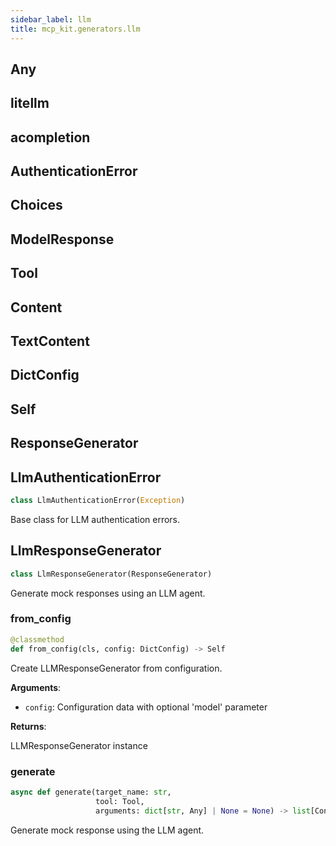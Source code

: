 ```yaml
---
sidebar_label: llm
title: mcp_kit.generators.llm
---
```


## Any

## litellm

## acompletion

## AuthenticationError

## Choices

## ModelResponse

## Tool

## Content

## TextContent

## DictConfig

## Self

## ResponseGenerator

## LlmAuthenticationError

```python
class LlmAuthenticationError(Exception)
```

Base class for LLM authentication errors.

## LlmResponseGenerator

```python
class LlmResponseGenerator(ResponseGenerator)
```

Generate mock responses using an LLM agent.

### from\_config

```python
@classmethod
def from_config(cls, config: DictConfig) -> Self
```

Create LLMResponseGenerator from configuration.

**Arguments**:

- `config`: Configuration data with optional &#x27;model&#x27; parameter

**Returns**:

LLMResponseGenerator instance

### generate

```python
async def generate(target_name: str,
                   tool: Tool,
                   arguments: dict[str, Any] | None = None) -> list[Content]
```

Generate mock response using the LLM agent.

